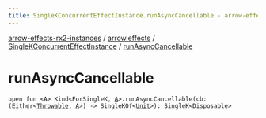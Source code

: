 ```yaml
---
title: SingleKConcurrentEffectInstance.runAsyncCancellable - arrow-effects-rx2-instances
---
```


[arrow-effects-rx2-instances](../../index.html) / [arrow.effects](../index.html) / [SingleKConcurrentEffectInstance](index.html) / [runAsyncCancellable](./run-async-cancellable.html)

# runAsyncCancellable

`open fun <A> Kind<ForSingleK, `[`A`](run-async-cancellable.html#A)`>.runAsyncCancellable(cb: (Either<`[`Throwable`](https://kotlinlang.org/api/latest/jvm/stdlib/kotlin/-throwable/index.html)`, `[`A`](run-async-cancellable.html#A)`>) -> SingleKOf<`[`Unit`](https://kotlinlang.org/api/latest/jvm/stdlib/kotlin/-unit/index.html)`>): SingleK<Disposable>`